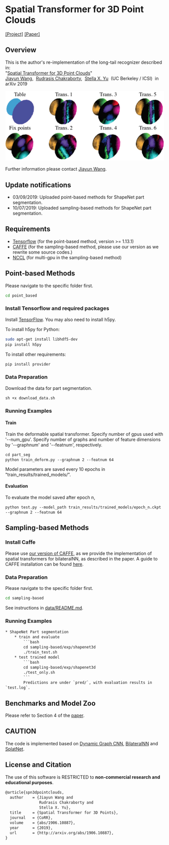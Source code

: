 # Spatial Transformer for 3D Point Clouds

[[Project]](http://pwang.pw/spn.html) [[Paper]](https://arxiv.org/abs/1906.10887)   

## Overview
This is the author's re-implementation of the long-tail recognizer described in:  
"[Spatial Transformer for 3D Point Clouds](https://arxiv.org/abs/1906.10887)"   
[Jiayun Wang](http://pwang.pw/),&nbsp; [Rudrasis Chakraborty](https://rudra1988.github.io/),&nbsp; [Stella X. Yu](https://www1.icsi.berkeley.edu/~stellayu/)&nbsp; (UC Berkeley / ICSI)&nbsp; 
in arXiv 2019

<img src='./assets/intro.png' width=800>

Further information please contact [Jiayun Wang](mailto:peterwg@berkeley.edu).

## Update notifications
* 03/09/2019: Uploaded point-based methods for ShapeNet part segmentation.
* 10/07/2019: Uploaded sampling-based methods for ShapeNet part segmentation.

## Requirements
* [Tensorflow](https://www.tensorflow.org/get_started/os_setup) (for the point-based method, version >= 1.13.1)
* [CAFFE](https://github.com/samaonline/caffe-deform) (for the sampling-based method, please use our version as we rewrite some source codes.)
* [NCCL](https://github.com/NVIDIA/nccl) (for multi-gpu in the sampling-based method)

## Point-based Methods

Please navigate to the specific folder first.

```bash
cd point_based
```

### Install Tensorflow and required packages

Install <a href="https://www.tensorflow.org/get_started/os_setup" target="_blank">TensorFlow</a>. You may also need to install h5py.

To install h5py for Python:
```bash
sudo apt-get install libhdf5-dev
pip install h5py
```

To install other requirements:
```bash
pip install provider
```

### Data Preparation

Download the data for part segmentation.

```
sh +x download_data.sh
```

### Running Examples

#### Train

Train the deformable spatial transformer. Specify number of gpus used with '--num_gpu'. Specify number of graphs and number of feature dimensions by '--graphnum' and '--featnum', respectively. 

```
cd part_seg
python train_deform.py --graphnum 2 --featnum 64
```

Model parameters are saved every 10 epochs in "train_results/trained_models/".

#### Evaluation

To evaluate the model saved after epoch n, 

```
python test.py --model_path train_results/trained_models/epoch_n.ckpt  --graphnum 2 --featnum 64
```

## Sampling-based Methods

### Install Caffe

Please use [our version of CAFFE](https://github.com/samaonline/caffe-deform), as we provide the implementation of spatial transformers for bilateralNN, as described in the paper. A guide to CAFFE installation can be found [here](https://caffe.berkeleyvision.org/installation.html).

### Data Preparation

Please navigate to the specific folder first.

```bash
cd sampling-based
```

See instructions in [data/README.md](https://github.com/samaonline/spatial-transformer-for-3d-point-clouds/blob/master/sampling-based/data/README.md).

### Running Examples

    * ShapeNet Part segmentation
        * train and evaluate
            ```bash
            cd sampling-based/exp/shapenet3d
            ./train_test.sh
        * test trained model
            ```bash
            cd sampling-based/exp/shapenet3d
            ./test_only.sh
            ```
            Predictions are under `pred/`, with evaluation results in `test.log`.

## Benchmarks and Model Zoo

Please refer to Section 4 of the [paper](https://arxiv.org/abs/1906.10887).

## CAUTION
The code is implemented based on [Dynamic Graph CNN](https://github.com/WangYueFt/dgcnn), [BilateralNN](https://github.com/MPI-IS/bilateralNN) and [SplatNet](https://github.com/NVlabs/splatnet).

## License and Citation
The use of this software is RESTRICTED to **non-commercial research and educational purposes**.
```
@article{spn3dpointclouds,
  author    = {Jiayun Wang and
               Rudrasis Chakraborty and
               Stella X. Yu},
  title     = {Spatial Transformer for 3D Points},
  journal   = {CoRR},
  volume    = {abs/1906.10887},
  year      = {2019},
  url       = {http://arxiv.org/abs/1906.10887},
}
```
